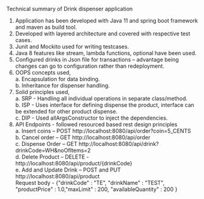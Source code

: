 Technical summary of Drink dispenser application
1.	Application has been developed with Java 11 and spring boot framework and maven as build tool.
2.	Developed with layered architecture and covered with respective test cases.
3.	Junit and Mockito used for writing testcases.
4.	Java 8 features like stream, lambda functions, optional have been used.
5.	Configured drinks in Json file for transactions – advantage being changes can go to configuration rather than redeployment.
6.	OOPS concepts used,<br /> 
  a.	Encapsulation for data binding. <br />
  b.	Inheritance for dispenser handling.   
7.	Solid principles used,<br />
  a.	SRP - Handling all individual operations in separate class/method.<br />
  b.	ISP - Uses interface for defining dispense the product, interface can be extended for other product dispense.<br />
  c.	DIP - Used allArgsConstructor to inject the dependencies.
8.	API Endpoints - followed resourced based rest design principles <br />
  a.	Insert coins – POST http://localhost:8080/api/order?coin=5_CENTS <br />
  b.	Cancel order – GET http://localhost:8080/api/order <br />
  c.	Dispense Order – GET http://localhost:8080/api/drink?drinkCode=WH&noOfItems=2 <br />
  d.	Delete Product – DELETE - http://localhost:8080/api/product/{drinkCode}<br />
  e.	Add and Update Drink – POST and PUT http://localhost:8080/api/product <br />
      Request body -  {"drinkCode" : "TE", "drinkName" : "TEST", "productPrice" : 1.0,"maxLimit" : 200, "availableQuantity" : 200 }  	


